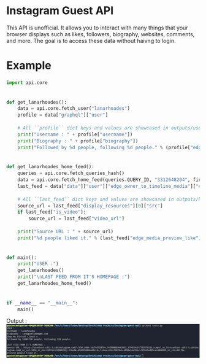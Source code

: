 # Instagram Guest API
This API is unofficial. It allows you to interact with many things that your browser displays such as likes, followers, biography, websites, comments, and more. The goal is to access these data without haivng to login.

# Example
```python
import api.core


def get_lanarhoades():
    data = api.core.fetch_user("lanarhoades")
    profile = data["graphql"]["user"]

    # All ``profile`` dict keys and values are showcased in outputs/user.sample.json
    print("Username : " + profile["username"])
    print("Biography : " + profile["biography"])
    print("Followed by %d people, following %d people." % (profile["edge_followed_by"]["count"], profile["edge_follow"]["count"]))


def get_lanarhoades_home_feed():
    queries = api.core.fetch_queries_hash()
    data = api.core.fetch_home_feed(queries.QUERY_ID, "3312648204", first=1)
    last_feed = data["data"]["user"]["edge_owner_to_timeline_media"]["edges"][0]["node"]

    # All ``last_feed`` dict keys and values are showcased in outputs/home_feed.sample.json
    source_url = last_feed["display_resources"][0]["src"]
    if last_feed["is_video"]:
        source_url = last_feed["video_url"]

    print("Source URL : " + source_url)
    print("%d people liked it." % (last_feed["edge_media_preview_like"]["count"]))


def main():
    print("USER :")
    get_lanarhoades()
    print("\nLAST FEED FROM IT'S HOMEPAGE :")
    get_lanarhoades_home_feed()


if __name__ == "__main__":
    main()

```

Output :
<img src="./assets/Lana RHOADES example with home page feed and user.png" alt="Lana RHOADES example with home page feed and user">